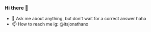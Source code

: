 ### Hi there 👋

- 💬 Ask me about anything, but don't wait for a correct answer haha
- 📫 How to reach me ig: @itsjonathanx
